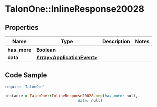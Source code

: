 # TalonOne::InlineResponse20028

## Properties

Name | Type | Description | Notes
------------ | ------------- | ------------- | -------------
**has_more** | **Boolean** |  | 
**data** | [**Array&lt;ApplicationEvent&gt;**](ApplicationEvent.md) |  | 

## Code Sample

```ruby
require 'TalonOne'

instance = TalonOne::InlineResponse20028.new(has_more: null,
                                 data: null)
```


